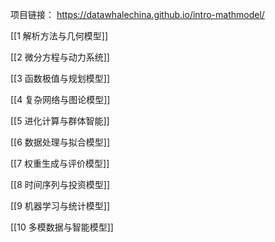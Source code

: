 项目链接： https://datawhalechina.github.io/intro-mathmodel/

[[1 解析方法与几何模型]]

[[2 微分方程与动力系统]]

[[3 函数极值与规划模型]]

[[4 复杂网络与图论模型]]

[[5 进化计算与群体智能]]

[[6 数据处理与拟合模型]]

[[7 权重生成与评价模型]]

[[8 时间序列与投资模型]]

[[9 机器学习与统计模型]]

[[10 多模数据与智能模型]]

